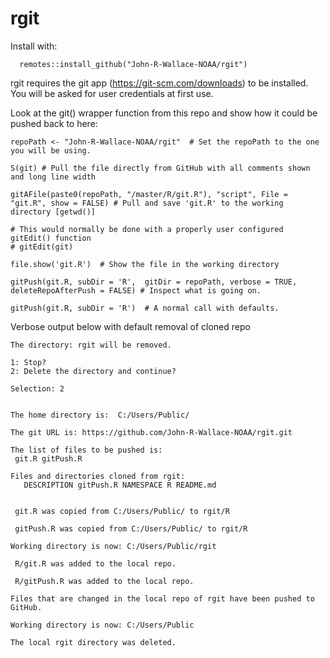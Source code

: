# rgit

Install with:

      remotes::install_github("John-R-Wallace-NOAA/rgit")

rgit requires the git app (https://git-scm.com/downloads) to be installed.  You will be asked for user credentials at first use.


Look at the git() wrapper function from this repo and show how it could be pushed back to here:

    
    repoPath <- "John-R-Wallace-NOAA/rgit"  # Set the repoPath to the one you will be using.
    
    S(git) # Pull the file directly from GitHub with all comments shown and long line width 
    
    gitAFile(paste0(repoPath, "/master/R/git.R"), "script", File = "git.R", show = FALSE) # Pull and save 'git.R' to the working directory [getwd()] 
    
    # This would normally be done with a properly user configured gitEdit() function
    # gitEdit(git)
    
    file.show('git.R')  # Show the file in the working directory

    gitPush(git.R, subDir = 'R',  gitDir = repoPath, verbose = TRUE, deleteRepoAfterPush = FALSE) # Inspect what is going on.
    
    gitPush(git.R, subDir = 'R')  # A normal call with defaults. 
    
    
Verbose output below with default removal of cloned repo


    The directory: rgit will be removed.
    
    1: Stop?
    2: Delete the directory and continue?
    
    Selection: 2
    
    
    The home directory is:  C:/Users/Public/
    
    The git URL is: https://github.com/John-R-Wallace-NOAA/rgit.git
    
    The list of files to be pushed is:
     git.R gitPush.R
    
    Files and directories cloned from rgit:
       DESCRIPTION gitPush.R NAMESPACE R README.md 
    
    
     git.R was copied from C:/Users/Public/ to rgit/R 
    
     gitPush.R was copied from C:/Users/Public/ to rgit/R 
    
    Working directory is now: C:/Users/Public/rgit 
    
     R/git.R was added to the local repo.
    
     R/gitPush.R was added to the local repo.
    
    Files that are changed in the local repo of rgit have been pushed to GitHub.
    
    Working directory is now: C:/Users/Public 
    
    The local rgit directory was deleted.
    
